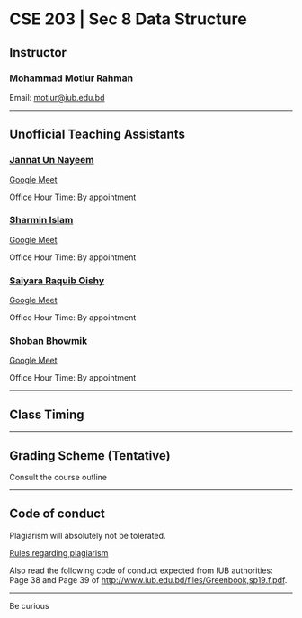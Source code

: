 # CSE 203 | Sec 8 Data Structure  

## Instructor
### Mohammad Motiur Rahman
Email: motiur@iub.edu.bd
* * *
## Unofficial Teaching Assistants


### [Jannat Un Nayeem ](mailto:2030087@iub.edu.bd ) 

[Google Meet](http://meet.google.com/rmm-fzar-yng)

Office Hour Time: By appointment


### [Sharmin Islam](mailto:1822217@iub.edu.bd  ) 

[Google Meet](http://meet.google.com/ooy-ozzg-dzt)

Office Hour Time: By appointment 


### [Saiyara Raquib Oishy](mailto:1930931@iub.edu.bd ) 

[Google Meet](http://meet.google.com/axk-ysgi-vht)

Office Hour Time: By appointment 


### [Shoban Bhowmik](mailto:1930533@iub.edu.bd ) 

[Google Meet](meet.google.com/trr-ysdk-bta)

Office Hour Time: By appointment 


* * *
## Class Timing



* * *
## Grading Scheme (Tentative)

Consult the course outline

* * *
## Code of conduct
Plagiarism will absolutely not be tolerated.

[Rules regarding plagiarism](https://www.plagiarism.org/article/what-is-plagiarism)

Also read the following code of conduct expected from IUB authorities: Page 38 and Page 39 of http://www.iub.edu.bd/files/Greenbook,sp19.f.pdf.

* * *   


Be curious
